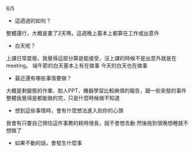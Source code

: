 6/5
- 這週過的如何？


整體還行，大概是畫了3天嗎，這週晚上基本上都算在工作或出意外
- 白天呢？


上課日常耍廢，我覺得這部分算是能接受，沒上課的時候不是出意外就是在meeting。
端午節的白天基本上有在做事
今天的白天也在做事
- 最近還有哪些事情要做？


大概是剩變態的作業、助人PPT、機器學習比較麻煩的報告，跟一些突發的事件
整體我覺得是都能做的完，只是什麼時候做不知道
- 想到這些事情時，會有什麼想法進入到你的心頭


我會有只要自己預估這件事務的耗時很長，就不會想去動
然後拖到很晚想睡就不想做了
- 如果不動的話，會發生什麼事